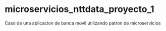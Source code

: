 # microservicios_nttdata_proyecto_1
Caso de una aplicacion de banca movil utilizando patron de microservicios
